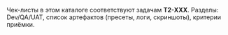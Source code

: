 ﻿Чек-листы в этом каталоге соответствуют задачам **T2-XXX**.
Разделы: Dev/QA/UAT, список артефактов (пресеты, логи, скриншоты), критерии приёмки.
